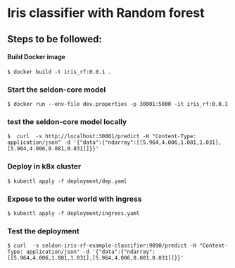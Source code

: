 # Iris classifier with Random forest
## Steps to be followed:

#### Build Docker image
    $ docker build -t iris_rf:0.0.1 .
 
### Start the seldon-core model
    $ docker run --env-file dev.properties -p 30001:5000 -it iris_rf:0.0.1

### test the seldon-core model locally
    $  curl  -s http://localhost:30001/predict -H "Content-Type: application/json" -d '{"data":{"ndarray":[[5.964,4.006,1.081,1.031],[5.964,4.006,0.081,0.031]]}}'
    
### Deploy in k8x cluster
    $ kubectl apply -f deployment/dep.yaml 

### Expose to the outer world with ingress 
    $ kubectl apply -f deployment/ingress.yaml
### Test the deployment 
    $ curl  -s seldon-iris-rf-example-classifier:9090/predict -H "Content-Type: application/json" -d '{"data":{"ndarray":[[5.964,4.006,1.081,1.031],[5.964,4.006,0.081,0.031]]}}'